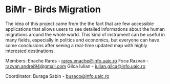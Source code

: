 # BiMr - Birds Migration

The idea of this project came from the the fact that are few accessible applications that allows users to see detailed informations about the human migrations around the whole world. This kind of instrument can be useful in many fields, especially in politics and economics, but everyone can have some conclusions after seeing a real-time updated map with highly interested destinations.

Members: Enache Rares - rares.enache@info.uaic.ro Foca Razvan - razvan.andrei94@gmail.com Gilca Iulian - iulian.gilca@info.uaic.ro

Coordinator: Buraga Sabin - busaco@info.uaic.ro